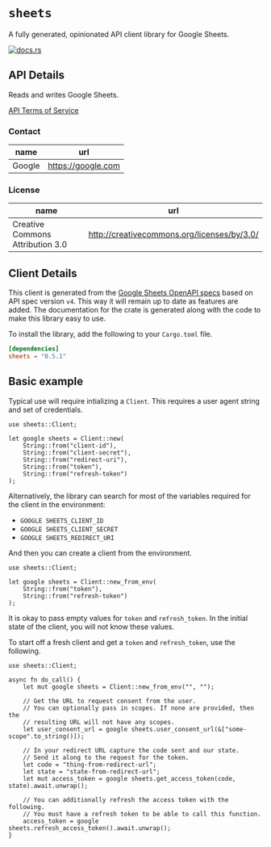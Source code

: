 # `sheets`

A fully generated, opinionated API client library for Google Sheets.

[![docs.rs](https://docs.rs/sheets/badge.svg)](https://docs.rs/sheets)

## API Details

Reads and writes Google Sheets.

[API Terms of Service](https://developers.google.com/terms/)

### Contact


| name | url |
|----|----|
| Google | <https://google.com> |

### License


| name | url |
|----|----|
| Creative Commons Attribution 3.0 | <http://creativecommons.org/licenses/by/3.0/> |


## Client Details

This client is generated from the [Google Sheets OpenAPI
specs](https://sheets.googleapis.com/iscovery/rest?version=v4) based on API spec version `v4`. This way it will remain
up to date as features are added. The documentation for the crate is generated
along with the code to make this library easy to use.


To install the library, add the following to your `Cargo.toml` file.

```toml
[dependencies]
sheets = "0.5.1"
```

## Basic example

Typical use will require intializing a `Client`. This requires
a user agent string and set of credentials.

```
use sheets::Client;

let google sheets = Client::new(
    String::from("client-id"),
    String::from("client-secret"),
    String::from("redirect-uri"),
    String::from("token"),
    String::from("refresh-token")
);
```

Alternatively, the library can search for most of the variables required for
the client in the environment:

- `GOOGLE SHEETS_CLIENT_ID`
- `GOOGLE SHEETS_CLIENT_SECRET`
- `GOOGLE SHEETS_REDIRECT_URI`

And then you can create a client from the environment.

```
use sheets::Client;

let google sheets = Client::new_from_env(
    String::from("token"),
    String::from("refresh-token")
);
```

It is okay to pass empty values for `token` and `refresh_token`. In
the initial state of the client, you will not know these values.

To start off a fresh client and get a `token` and `refresh_token`, use the following.

```
use sheets::Client;

async fn do_call() {
    let mut google sheets = Client::new_from_env("", "");

    // Get the URL to request consent from the user.
    // You can optionally pass in scopes. If none are provided, then the
    // resulting URL will not have any scopes.
    let user_consent_url = google sheets.user_consent_url(&["some-scope".to_string()]);

    // In your redirect URL capture the code sent and our state.
    // Send it along to the request for the token.
    let code = "thing-from-redirect-url";
    let state = "state-from-redirect-url";
    let mut access_token = google sheets.get_access_token(code, state).await.unwrap();

    // You can additionally refresh the access token with the following.
    // You must have a refresh token to be able to call this function.
    access_token = google sheets.refresh_access_token().await.unwrap();
}
```
